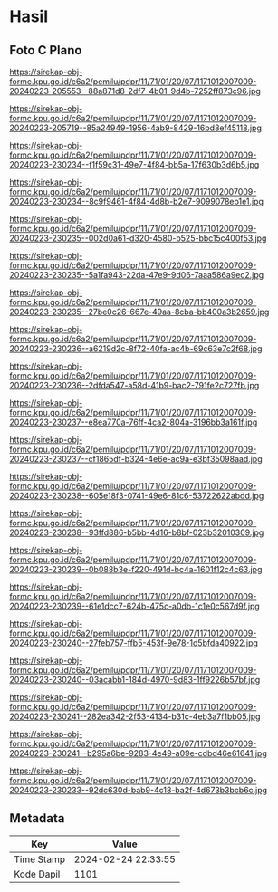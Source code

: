 # Hasil

## Foto C Plano

https://sirekap-obj-formc.kpu.go.id/c6a2/pemilu/pdpr/11/71/01/20/07/1171012007009-20240223-205553--88a871d8-2df7-4b01-9d4b-7252ff873c96.jpg

https://sirekap-obj-formc.kpu.go.id/c6a2/pemilu/pdpr/11/71/01/20/07/1171012007009-20240223-205719--85a24949-1956-4ab9-8429-16bd8ef45118.jpg

https://sirekap-obj-formc.kpu.go.id/c6a2/pemilu/pdpr/11/71/01/20/07/1171012007009-20240223-230234--f1f59c31-49e7-4f84-bb5a-17f630b3d6b5.jpg

https://sirekap-obj-formc.kpu.go.id/c6a2/pemilu/pdpr/11/71/01/20/07/1171012007009-20240223-230234--8c9f9461-4f84-4d8b-b2e7-9099078eb1e1.jpg

https://sirekap-obj-formc.kpu.go.id/c6a2/pemilu/pdpr/11/71/01/20/07/1171012007009-20240223-230235--002d0a61-d320-4580-b525-bbc15c400f53.jpg

https://sirekap-obj-formc.kpu.go.id/c6a2/pemilu/pdpr/11/71/01/20/07/1171012007009-20240223-230235--5a1fa943-22da-47e9-9d06-7aaa586a9ec2.jpg

https://sirekap-obj-formc.kpu.go.id/c6a2/pemilu/pdpr/11/71/01/20/07/1171012007009-20240223-230235--27be0c26-667e-49aa-8cba-bb400a3b2659.jpg

https://sirekap-obj-formc.kpu.go.id/c6a2/pemilu/pdpr/11/71/01/20/07/1171012007009-20240223-230236--a6219d2c-8f72-40fa-ac4b-69c63e7c2f68.jpg

https://sirekap-obj-formc.kpu.go.id/c6a2/pemilu/pdpr/11/71/01/20/07/1171012007009-20240223-230236--2dfda547-a58d-41b9-bac2-791fe2c727fb.jpg

https://sirekap-obj-formc.kpu.go.id/c6a2/pemilu/pdpr/11/71/01/20/07/1171012007009-20240223-230237--e8ea770a-76ff-4ca2-804a-3196bb3a161f.jpg

https://sirekap-obj-formc.kpu.go.id/c6a2/pemilu/pdpr/11/71/01/20/07/1171012007009-20240223-230237--cf1865df-b324-4e6e-ac9a-e3bf35098aad.jpg

https://sirekap-obj-formc.kpu.go.id/c6a2/pemilu/pdpr/11/71/01/20/07/1171012007009-20240223-230238--605e18f3-0741-49e6-81c6-53722622abdd.jpg

https://sirekap-obj-formc.kpu.go.id/c6a2/pemilu/pdpr/11/71/01/20/07/1171012007009-20240223-230238--93ffd886-b5bb-4d16-b8bf-023b32010309.jpg

https://sirekap-obj-formc.kpu.go.id/c6a2/pemilu/pdpr/11/71/01/20/07/1171012007009-20240223-230239--0b088b3e-f220-491d-bc4a-1601f12c4c63.jpg

https://sirekap-obj-formc.kpu.go.id/c6a2/pemilu/pdpr/11/71/01/20/07/1171012007009-20240223-230239--61e1dcc7-624b-475c-a0db-1c1e0c567d9f.jpg

https://sirekap-obj-formc.kpu.go.id/c6a2/pemilu/pdpr/11/71/01/20/07/1171012007009-20240223-230240--27feb757-ffb5-453f-9e78-1d5bfda40922.jpg

https://sirekap-obj-formc.kpu.go.id/c6a2/pemilu/pdpr/11/71/01/20/07/1171012007009-20240223-230240--03acabb1-184d-4970-9d83-1ff9226b57bf.jpg

https://sirekap-obj-formc.kpu.go.id/c6a2/pemilu/pdpr/11/71/01/20/07/1171012007009-20240223-230241--282ea342-2f53-4134-b31c-4eb3a7f1bb05.jpg

https://sirekap-obj-formc.kpu.go.id/c6a2/pemilu/pdpr/11/71/01/20/07/1171012007009-20240223-230241--b295a6be-9283-4e49-a09e-cdbd46e61641.jpg

https://sirekap-obj-formc.kpu.go.id/c6a2/pemilu/pdpr/11/71/01/20/07/1171012007009-20240223-230233--92dc630d-bab9-4c18-ba2f-4d673b3bcb6c.jpg


## Metadata

| Key        | Value               |
| ---------- | ------------------- |
| Time Stamp | 2024-02-24 22:33:55 |
| Kode Dapil | 1101                |



